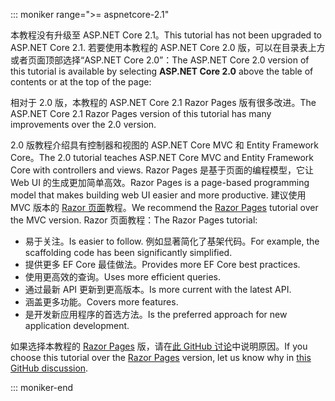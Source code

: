 ::: moniker range=">= aspnetcore-2.1"

<span data-ttu-id="5d073-101">本教程没有升级至 ASP.NET Core 2.1。</span><span class="sxs-lookup"><span data-stu-id="5d073-101">This tutorial has not been upgraded to ASP.NET Core 2.1.</span></span> <span data-ttu-id="5d073-102">若要使用本教程的 ASP.NET Core 2.0 版，可以在目录表上方或者页面顶部选择“ASP.NET Core 2.0”：</span><span class="sxs-lookup"><span data-stu-id="5d073-102">The ASP.NET Core 2.0 version of this tutorial is available by selecting **ASP.NET Core 2.0** above the table of contents or at the top of the page:</span></span>

<span data-ttu-id="5d073-103">相对于 2.0 版，本教程的 ASP.NET Core 2.1 Razor Pages 版有很多改进。</span><span class="sxs-lookup"><span data-stu-id="5d073-103">The ASP.NET Core 2.1 Razor Pages version of this tutorial has many improvements over the 2.0 version.</span></span>

<span data-ttu-id="5d073-104">2.0 版教程介绍具有控制器和视图的 ASP.NET Core MVC 和 Entity Framework Core。</span><span class="sxs-lookup"><span data-stu-id="5d073-104">The 2.0 tutorial teaches ASP.NET Core MVC and Entity Framework Core with controllers and views.</span></span> <span data-ttu-id="5d073-105">Razor Pages 是基于页面的编程模型，它让 Web UI 的生成更加简单高效。</span><span class="sxs-lookup"><span data-stu-id="5d073-105">Razor Pages is a page-based programming model that makes building web UI easier and more productive.</span></span> <span data-ttu-id="5d073-106">建议使用 MVC 版本的 [Razor 页面](xref:data/ef-rp/intro)教程。</span><span class="sxs-lookup"><span data-stu-id="5d073-106">We recommend the [Razor Pages](xref:data/ef-rp/intro) tutorial over the MVC version.</span></span> <span data-ttu-id="5d073-107">Razor 页面教程：</span><span class="sxs-lookup"><span data-stu-id="5d073-107">The Razor Pages tutorial:</span></span>

* <span data-ttu-id="5d073-108">易于关注。</span><span class="sxs-lookup"><span data-stu-id="5d073-108">Is easier to follow.</span></span> <span data-ttu-id="5d073-109">例如显著简化了基架代码。</span><span class="sxs-lookup"><span data-stu-id="5d073-109">For example, the scaffolding code has been significantly simplified.</span></span>
* <span data-ttu-id="5d073-110">提供更多 EF Core 最佳做法。</span><span class="sxs-lookup"><span data-stu-id="5d073-110">Provides more EF Core best practices.</span></span>
* <span data-ttu-id="5d073-111">使用更高效的查询。</span><span class="sxs-lookup"><span data-stu-id="5d073-111">Uses more efficient queries.</span></span>
* <span data-ttu-id="5d073-112">通过最新 API 更新到更高版本。</span><span class="sxs-lookup"><span data-stu-id="5d073-112">Is more current with the latest API.</span></span>
* <span data-ttu-id="5d073-113">涵盖更多功能。</span><span class="sxs-lookup"><span data-stu-id="5d073-113">Covers more features.</span></span>
* <span data-ttu-id="5d073-114">是开发新应用程序的首选方法。</span><span class="sxs-lookup"><span data-stu-id="5d073-114">Is the preferred approach for new application development.</span></span>

<span data-ttu-id="5d073-115">如果选择本教程的 [Razor Pages](xref:data/ef-rp/intro) 版，请在[此 GitHub 讨论](https://github.com/aspnet/Docs/issues/6146)中说明原因。</span><span class="sxs-lookup"><span data-stu-id="5d073-115">If you choose this tutorial over the [Razor Pages](xref:data/ef-rp/intro) version, let us know why in [this GitHub discussion](https://github.com/aspnet/Docs/issues/6146).</span></span>

::: moniker-end
